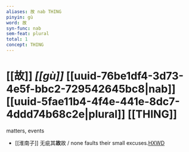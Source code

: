 ```yaml
---
aliases: 故 nab THING
pinyin: gù
word: 故
syn-func: nab
sem-feat: plural
total: 1
concept: THING 
---
```

# [[故]] *[[gù]]*  [[uuid-76be1df4-3d73-4e5f-bbc2-729542645bc8|nab]] [[uuid-5fae11b4-4f4e-441e-8dc7-4ddd74b68c2e|plural]] [[THING]]
matters, events
 - [[淮南子]] 无疵其**故**故 / none faults their small excuses.[HXWD](https://hxwd.org/textview.html?location=KR3j0010_tls_013-23a.10)